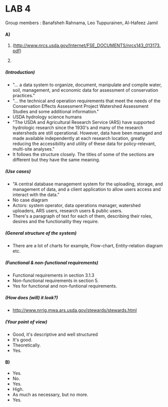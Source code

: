 # LAB 4

Group members : Banafsheh Rahnama, Leo Tuppurainen, Al-Hafeez Jamil



#### A)
1. (http://www.nrcs.usda.gov/Internet/FSE_DOCUMENTS/nrcs143_013173.pdf)

2.
##### (Introduction)
* "... a data system to organize, document, manipulate and compile water, 
soil, management, and economic data for assessment of conservation practices."
*  "... the technical and operation requirements that meet the needs 
of the Conservation Effects Assessment Project Watershed Assessment Studies and some additional information."
* USDA hydrology science humans
* "The USDA and Agricultural Research Service (ARS) have supported hydrologic research since the 
1930's and many of the research watersheds are still operational. However, data have been 
managed and made available independently at each research location, greatly reducing the 
accessibility and utility of these data for policy-relevant, multi-site analyses."
* It follows the structure closely. The titles of some of the sections are different but they have the same meaning.

##### (Use cases)
* "A central database management system for the uploading, 
storage, and management of data, and a client application to allow users access and interact with the 
data."
* No case diagram
* Actors: system operator, data operations manager, watershed uploaders, ARS users, research users & public users.
* There's a paragraph of text for each of them, describing their roles, desires and the functionality they require.

##### (General structure of the system)
* There are a lot of charts for example, Flow-chart, Entity-relation diagram etc.

##### (Functional & non-functional requirements)
* Functional requirements in section 3.1.3
* Non-functional requirements in section 5.
* Yes for functional and non-funtional requirements. 

##### (How does (will) it look?)
* http://www.nrrig.mwa.ars.usda.gov/stewards/stewards.html

##### (Your point of view)
* Good, it's descriptive and well structured
* It's good.
* Theoretically.
* Yes.


#### B)

* Yes.
* No.
* Yes.
* High.
* As much as necessary, but no more.
* Yes.
